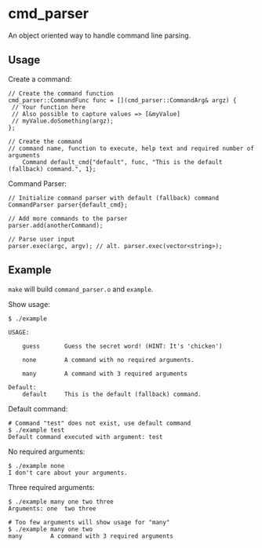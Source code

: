 # cmd_parser
An object oriented way to handle command line parsing.

## Usage
Create a command:
```
// Create the command function
cmd_parser::CommandFunc func = [](cmd_parser::CommandArg& argz) {
 // Your function here
 // Also possible to capture values => [&myValue]
 // myValue.doSomething(argz);
};

// Create the command
// command name, function to execute, help text and required number of arguments
	Command default_cmd{"default", func, "This is the default (fallback) command.", 1};
```

Command Parser:
```
// Initialize command parser with default (fallback) command
CommandParser parser{default_cmd};

// Add more commands to the parser
parser.add(anotherCommand);

// Parse user input
parser.exec(argc, argv); // alt. parser.exec(vector<string>);
```

## Example
`make` will build `command_parser.o` and `example`.

Show usage:

```
$ ./example

USAGE:

	guess		Guess the secret word! (HINT: It's 'chicken')

	none		A command with no required arguments.

	many		A command with 3 required arguments

Default: 
	default		This is the default (fallback) command.
```

Default command:

```
# Command "test" does not exist, use default command
$ ./example test
Default command executed with argument: test
```

No required arguments:
```
$ ./example none
I don't care about your arguments.
```

Three required arguments:
```
$ ./example many one two three
Arguments: one	two	three

# Too few arguments will show usage for "many"
$ ./example many one two
many		A command with 3 required arguments
```